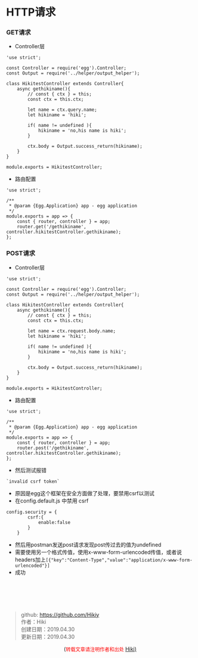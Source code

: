 # HTTP请求
### GET请求
- Controller层
```
'use strict';

const Controller = require('egg').Controller;
const Output = require('../helper/output_helper');

class HikitestController extends Controller{
    async gethikiname(){
        // const { ctx } = this; 
        const ctx = this.ctx;

        let name = ctx.query.name;
        let hikiname = 'hiki';

        if( name != undefined ){
            hikiname = 'no,his name is hiki';
        }

        ctx.body = Output.success_return(hikiname);
    }
}

module.exports = HikitestController;
```
- 路由配置
```
'use strict';

/**
 * @param {Egg.Application} app - egg application
 */
module.exports = app => {
    const { router, controller } = app;
    router.get('/gethikiname', controller.hikitestController.gethikiname);
};
```
### POST请求
- Controller层
```
'use strict';

const Controller = require('egg').Controller;
const Output = require('../helper/output_helper');

class HikitestController extends Controller{
    async gethikiname(){
        // const { ctx } = this; 
        const ctx = this.ctx;

        let name = ctx.request.body.name;
        let hikiname = 'hiki';

        if( name != undefined ){
            hikiname = 'no,his name is hiki';
        }

        ctx.body = Output.success_return(hikiname);
    }
}

module.exports = HikitestController;
```
- 路由配置
```
'use strict';

/**
 * @param {Egg.Application} app - egg application
 */
module.exports = app => {
    const { router, controller } = app;
    router.post('/gethikiname', controller.hikitestController.gethikiname);
};
```
- 然后测试报错
```
`invalid csrf token`
```
- 原因是egg这个框架在安全方面做了处理，要禁用csrf以测试
- 在config.default.js 中禁用 csrf 
```
config.security = {
        csrf:{
            enable:false
        }
    }
```
- 然后用postman发送post请求发现post传过去的值为undefined
- 需要使用另一个格式传值，使用x-www-form-urlencoded传值，或者说headers加上`[{"key":"Content-Type","value":"application/x-www-form-urlencoded"}]`
- 成功

<br /><br /><br /><br />
> github: https://github.com/Hikiy  
> 作者：Hiki  
> 创建日期：2019.04.30  
> 更新日期：2019.04.30

<center>(<font color=red size=2>转载文章请注明作者和出处 </font><a href="https://github.com/Hikiy">Hiki)</a></center>  